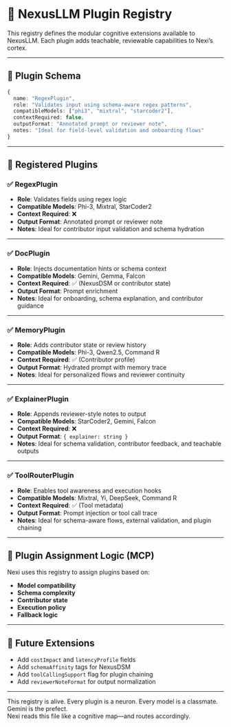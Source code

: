 # 🔌 NexusLLM Plugin Registry

This registry defines the modular cognitive extensions available to NexusLLM. Each plugin adds teachable, reviewable capabilities to Nexi’s cortex.

---

## 🧩 Plugin Schema

```ts
{
  name: "RegexPlugin",
  role: "Validates input using schema-aware regex patterns",
  compatibleModels: ["phi3", "mixtral", "starcoder2"],
  contextRequired: false,
  outputFormat: "Annotated prompt or reviewer note",
  notes: "Ideal for field-level validation and onboarding flows"
}
```

---

## 🔌 Registered Plugins

### ✅ RegexPlugin

- **Role**: Validates fields using regex logic
- **Compatible Models**: Phi-3, Mixtral, StarCoder2
- **Context Required**: ❌
- **Output Format**: Annotated prompt or reviewer note
- **Notes**: Ideal for contributor input validation and schema hydration

---

### ✅ DocPlugin

- **Role**: Injects documentation hints or schema context
- **Compatible Models**: Gemini, Gemma, Falcon
- **Context Required**: ✅ (NexusDSM or contributor state)
- **Output Format**: Prompt enrichment
- **Notes**: Ideal for onboarding, schema explanation, and contributor guidance

---

### ✅ MemoryPlugin

- **Role**: Adds contributor state or review history
- **Compatible Models**: Phi-3, Qwen2.5, Command R
- **Context Required**: ✅ (Contributor profile)
- **Output Format**: Hydrated prompt with memory trace
- **Notes**: Ideal for personalized flows and reviewer continuity

---

### ✅ ExplainerPlugin

- **Role**: Appends reviewer-style notes to output
- **Compatible Models**: StarCoder2, Gemini, Falcon
- **Context Required**: ❌
- **Output Format**: `{ explainer: string }`
- **Notes**: Ideal for schema validation, contributor feedback, and teachable outputs

---

### ✅ ToolRouterPlugin

- **Role**: Enables tool awareness and execution hooks
- **Compatible Models**: Mixtral, Yi, DeepSeek, Command R
- **Context Required**: ✅ (Tool metadata)
- **Output Format**: Prompt injection or tool call trace
- **Notes**: Ideal for schema-aware flows, external validation, and plugin chaining

---

## 🧠 Plugin Assignment Logic (MCP)

Nexi uses this registry to assign plugins based on:

- **Model compatibility**
- **Schema complexity**
- **Contributor state**
- **Execution policy**
- **Fallback logic**

---

## 📎 Future Extensions

- Add `costImpact` and `latencyProfile` fields
- Add `schemaAffinity` tags for NexusDSM
- Add `toolCallingSupport` flag for plugin chaining
- Add `reviewerNoteFormat` for output normalization

---

This registry is alive. Every plugin is a neuron. Every model is a classmate. Gemini is the prefect.  
Nexi reads this file like a cognitive map—and routes accordingly.
